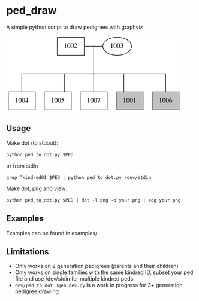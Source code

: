 # ped_draw
A simple python script to draw pedigrees with graphviz

![tmp.png](tmp.png "tmp.png")

## Usage
Make dot (to stdout):
```
python ped_to_dot.py $PED
```
or from stdin

```
grep ^kindred01 $PED | python ped_to_dot.py /dev/stdin
```

Make dot, png and view:
```
python ped_to_dot.py $PED | dot -T png -o your.png ; eog your.png
```

## Examples
Examples can be found in examples/

## Limitations
- Only works on 2 generation pedigrees (parents and their children)
- Only works on single families with the same kindred ID, subset your ped file and use /dev/stdin for multiple kindred peds
- `dev/ped_to_dot_3gen_dev.py` is a work in progress for 3+ generation pedigree drawing
